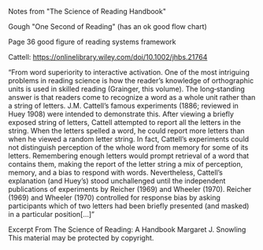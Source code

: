
Notes from "The Science of Reading Handbook"

Gough "One Second of Reading" (has an ok good flow chart)

Page 36 good figure of reading systems framework

Cattell: https://onlinelibrary.wiley.com/doi/10.1002/jhbs.21764

“From word superiority to interactive activation.
One of the most intriguing problems in reading science is how the reader’s knowledge of orthographic units is used in skilled reading (Grainger, this volume). The long‐standing answer is that readers come to recognize a word as a whole unit rather than a string of letters. J.M. Cattell’s famous experiments (1886; reviewed in Huey 1908) were intended to demonstrate this. After viewing a briefly exposed string of letters, Cattell attempted to report all the letters in the string. When the letters spelled a word, he could report more letters than when he viewed a random letter string.
In fact, Cattell’s experiments could not distinguish perception of the whole word from memory for some of its letters. Remembering enough letters would prompt retrieval of a word that contains them, making the report of the letter string a mix of perception, memory, and a bias to respond with words. Nevertheless, Cattell’s explanation (and Huey’s) stood unchallenged until the independent publications of experiments by Reicher (1969) and Wheeler (1970).
Reicher (1969) and Wheeler (1970) controlled for response bias by asking participants which of two letters had been briefly presented (and masked) in a particular position[…]”

Excerpt From
The Science of Reading: A Handbook
Margaret J. Snowling
This material may be protected by copyright.






